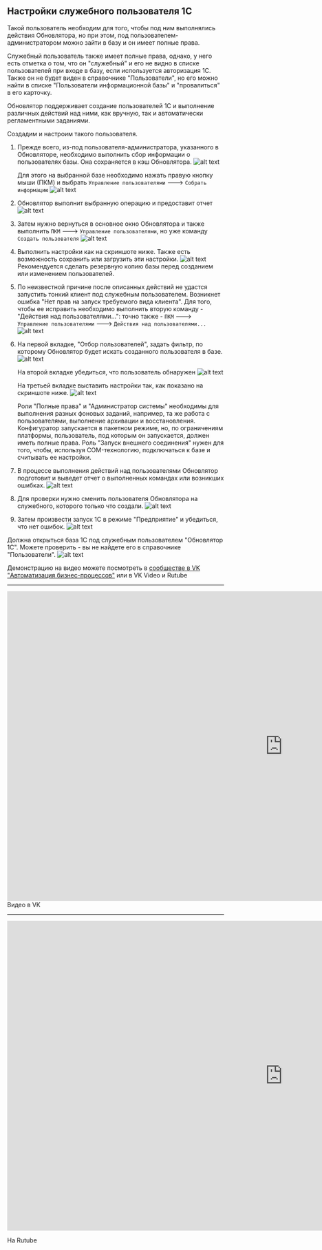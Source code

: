 ## Настройки служебного пользователя 1С
Такой пользователь необходим для того, чтобы под ним выполнялись действия Обновлятора, но при этом, под пользователем-администратором можно зайти в базу и он имеет полные права.

Служебный пользователь также имеет полные права, однако, у него есть отметка о том, что он "служебный" и его не видно в списке пользователей при входе в базу, если используется авторизация 1С. Также он не будет виден в справочнике "Пользователи", но его можно найти в списке "Пользователи информационной базы" и "провалиться" в его карточку.

Обновлятор поддерживает создание пользователей 1С и выполнение различных действий над ними, как вручную, так и автоматически регламентными заданиями.

Создадим и настроим такого пользователя.

1. Прежде всего, из-под пользователя-администратора, указанного в Обновляторе, необходимо выполнить сбор информации о пользователях базы. Она сохраняется в кэш Обновлятора.
![alt text](10_ПользовательАдминистраторБазы.png)

    Для этого на выбранной базе необходимо нажать правую кнопку мыши (ПКМ) и выбрать ```Управление пользователями``` ---> ```Собрать информацию```
![alt text](01_СобратьИнформацию.png)

2. Обновлятор выполнит выбранную операцию и предоставит отчет
![alt text](02_ОтчетОСбореИнформации.png)

3. Затем нужно вернуться в основное окно Обновлятора и также выполнить ```ПКМ``` ---> ```Управление пользователями```, но уже команду ```Создать пользователя```
![alt text](03_СозданиеПользователя.png)

4. Выполнить настройки как на скриншоте ниже. Также есть возможность сохранить или загрузить эти настройки.
![alt text](04_НастройкиСозданияПользователя1С.png)
    Рекомендуется сделать резервную копию базы перед созданием или изменением пользователей. 

5. По неизвестной причине после описанных действий не удастся запустить тонкий клиент под служебным пользователем. Возникнет ошибка "Нет прав на запуск требуемого вида клиента". Для того, чтобы ее исправить необходимо выполнить вторую команду - "Действия над пользователями...": точно также - ```ПКМ``` ---> ```Управление пользователями``` ---> ```Действия над пользователями...```
![alt text](05_ДействияНадПользователями.png)

6. На первой вкладке, "Отбор пользователей", задать фильтр, по которому Обновлятор будет искать созданного пользователя в базе.
![alt text](06_ДействияНадПользователями_Отбор.png)

    На второй вкладке убедиться, что пользователь обнаружен
![alt text](07_ДействияНадПользователями_ОтобранныеПользователи.png)

    На третьей вкладке выставить настройки так, как показано на скриншоте ниже.
![alt text](08_ДействияНадПользователями_Действия.png)

    Роли "Полные права" и "Администратор системы" необходимы для выполнения разных фоновых заданий, например, та же работа с пользователями, выполнение архивации и восстановления. Конфигуратор запускается в пакетном режиме, но, по ограничениям платформы, пользователь, под которым он запускается, должен иметь полные права.
    Роль "Запуск внешнего соединения" нужен для того, чтобы, используя COM-технологию, подключаться к базе и считывать ее настройки.

7. В процессе выполнения действий над пользователями Обновлятор подготовит и выведет отчет о выполненных командах или возникших ошибках.
![alt text](09_ОтчетОДействияхНадПользователем.png)

8. Для проверки нужно сменить пользователя Обновлятора на служебного, которого только что создали.
![alt text](11_СлужебныйПользователь1С.png)

9. Затем произвести запуск 1С в режиме "Предприятие" и убедиться, что нет ошибок.
![alt text](12_ЗапускТонкогоКлиентаПодСлужебнымПользователем.png)

Должна открыться база 1С под служебным пользователем "Обновлятор 1С". Можете проверить - вы не найдете его в справочнике "Пользователи".
![alt text](13_ТонкийКлиентПодСлужебнымПользователем.png)

Демонстрацию на видео можете посмотреть в [сообществе в VK "Автоматизация бизнес-процессов"](https://vk.com/club230942526) или в VK Video и Rutube

---

<iframe src="https://vkvideo.ru/video_ext.php?oid=-230942526&id=456239025&hd=3" width="1280" height="720" style="background-color: #000" allow="autoplay; encrypted-media; fullscreen; picture-in-picture; screen-wake-lock;" frameborder="0" allowfullscreen></iframe>
Видео в VK

---
<iframe width="1280" height="720" src="https://rutube.ru/play/embed/632250d5991aadda614d991ce80ab386/" style="border: none;" allow="clipboard-write; autoplay" webkitAllowFullScreen mozallowfullscreen allowFullScreen></iframe>

На Rutube
